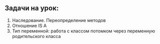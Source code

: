 ## Задачи на урок:

1. Наследование. Переопределение методов
2. Отношение IS A
3. Тип переменной: работа с классом потомком через переменную родительского класса